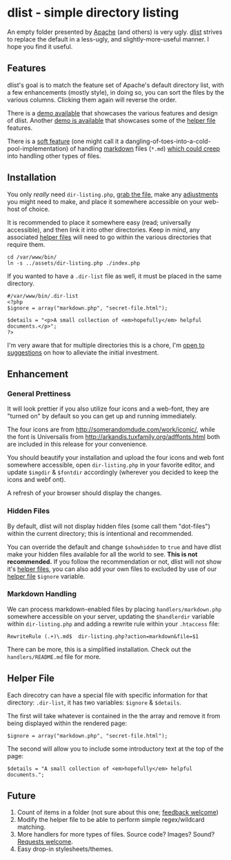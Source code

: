 dlist - simple directory listing
====

An empty folder presented by [Apache](http://apache.org) (and others) is very ugly. [dlist](https://github.com/amgraham/dlist) strives to replace the default in a less-ugly, and slightly-more-useful manner. I hope you find it useful.

Features
----

dlist's goal is to match the feature set of Apache's default directory list, with a few enhancements (mostly style), in doing so, you can sort the files by the various columns. Clicking them again will reverse the order.

There is a [demo available](http://smarterfish.com/assets/) that showcases the various features and design of dlist. Another [demo is available](http://craft.smarterfish.com/map/) that showcases some of the [helper file](#helper-file) features.

There is a [soft feature](#handler-files) (one might call it a dangling-of-toes-into-a-cold-pool-implementation) of handling [markdown](http://daringfireball.net/projects/markdown/) files (`*.md`) [which could creep](https://github.com/amgraham/dlist/issues/new) into handling other types of files.

Installation
----

You only *really* need `dir-listing.php`, [grab the file](https://raw.github.com/amgraham/dlist/master/dir-listing.php), make any [adjustments](#enhancement) you might need to make, and place it somewhere accessible on your web-host of choice.

It is recommended to place it somewhere easy (read; universally accessible), and then link it into other directories. Keep in mind, any associated [helper files](#helper-file) will need to go within the various directories that require them.

    cd /var/www/bin/
    ln -s ../assets/dir-listing.php ./index.php

If you wanted to have a `.dir-list` file as well, it must be placed in the same directory.

    #/var/www/bin/.dir-list
    <?php 
    $ignore = array("markdown.php", "secret-file.html");

	$details = "<p>A small collection of <em>hopefully</em> helpful documents.</p>";
	?>

I'm very aware that for multiple directories this is a chore, I'm [open to suggestions](https://github.com/amgraham/dlist/issues/new) on how to alleviate the initial investment.

Enhancement 
----

### General Prettiness

It will look prettier if you also utilize four icons and a web-font, they are "turned on" by default so you can get up and running immediately.

The four icons are from <http://somerandomdude.com/work/iconic/>, while the font is Universalis from <http://arkandis.tuxfamily.org/adffonts.html> both are included in this release for your convenience.

You should beautify your installation and upload the four icons and web font somewhere accessible, open `dir-listing.php` in your favorite editor, and update `$imgdir` &amp; `$fontdir` accordingly (wherever you decided to keep the icons and webf ont).

A refresh of your browser should display the changes.

### Hidden Files

By default, dlist will not display hidden files (some call them "dot-files") within the current directory; this is intentional and recommended.

You can override the default and change `$showhidden` to `true` and have dlist make your hidden files available for all the world to see. **This is not recommended.** If you follow the recommendation or not, dlist will not show it's [helper files](#helper-file), you can also add your own files to excluded by use of our [helper file](#helper-file) `$ignore` variable.

### Markdown Handling

We can process markdown-enabled files by placing `handlers/markdown.php` somewhere accessible on your server, updating the `$handlerdir` variable within `dir-listing.php` and adding a rewrite rule within your `.htaccess` file:

	RewriteRule (.+)\.md$  dir-listing.php?action=markdown&file=$1

There can be more, this is a simplified installation. Check out the `handlers/README.md` file for more.

Helper File
----

Each direcotry can have a special file with specific information for that directory: `.dir-list`, it has two variables: `$ignore` &amp; `$details`.

The first will take whatever is contained in the the array and remove it from being displayed within the rendered page:

	$ignore = array("markdown.php", "secret-file.html");

The second will allow you to include some introductory text at the top of the page:

	$details = "A small collection of <em>hopefully</em> helpful documents.";

Future
----

1. Count of items in a folder (not sure about this one; [feedback welcome](https://github.com/amgraham/dlist/issues/new))
2. Modify the helper file to be able to perform simple regex/wildcard matching.
3. More handlers for more types of files. Source code? Images? Sound? [Requests welcome](https://github.com/amgraham/dlist/issues/new).
4. Easy drop-in stylesheets/themes.